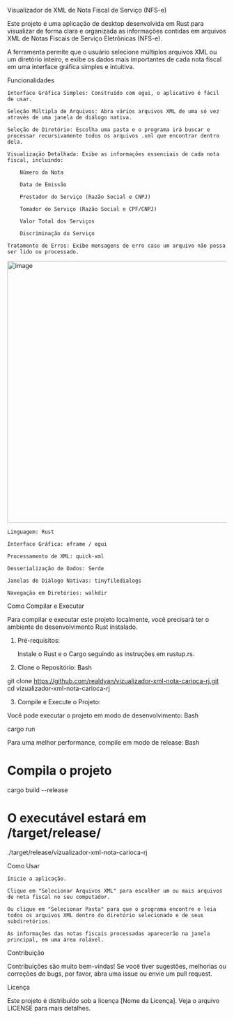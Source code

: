 Visualizador de XML de Nota Fiscal de Serviço (NFS-e)

Este projeto é uma aplicação de desktop desenvolvida em Rust para visualizar de forma clara e organizada as informações contidas em arquivos XML de Notas Fiscais de Serviço Eletrônicas (NFS-e).

A ferramenta permite que o usuário selecione múltiplos arquivos XML ou um diretório inteiro, e exibe os dados mais importantes de cada nota fiscal em uma interface gráfica simples e intuitiva.

Funcionalidades

    Interface Gráfica Simples: Construído com egui, o aplicativo é fácil de usar.

    Seleção Múltipla de Arquivos: Abra vários arquivos XML de uma só vez através de uma janela de diálogo nativa.

    Seleção de Diretório: Escolha uma pasta e o programa irá buscar e processar recursivamente todos os arquivos .xml que encontrar dentro dela.

    Visualização Detalhada: Exibe as informações essenciais de cada nota fiscal, incluindo:

        Número da Nota

        Data de Emissão

        Prestador do Serviço (Razão Social e CNPJ)

        Tomador do Serviço (Razão Social e CPF/CNPJ)

        Valor Total dos Serviços

        Discriminação do Serviço

    Tratamento de Erros: Exibe mensagens de erro caso um arquivo não possa ser lido ou processado.

<img width="1024" height="600" alt="image" src="https://github.com/user-attachments/assets/e76f58a6-e48e-4570-8e6a-8f46ce60684d" />


    Linguagem: Rust

    Interface Gráfica: eframe / egui

    Processamento de XML: quick-xml

    Desserialização de Dados: Serde

    Janelas de Diálogo Nativas: tinyfiledialogs

    Navegação em Diretórios: walkdir

Como Compilar e Executar

Para compilar e executar este projeto localmente, você precisará ter o ambiente de desenvolvimento Rust instalado.

1. Pré-requisitos:

    Instale o Rust e o Cargo seguindo as instruções em rustup.rs.

2. Clone o Repositório:
Bash

git clone https://github.com/realdyan/vizualizador-xml-nota-carioca-rj.git
cd vizualizador-xml-nota-carioca-rj

3. Compile e Execute o Projeto:

Você pode executar o projeto em modo de desenvolvimento:
Bash

cargo run

Para uma melhor performance, compile em modo de release:
Bash

# Compila o projeto
cargo build --release

# O executável estará em /target/release/
./target/release/vizualizador-xml-nota-carioca-rj

Como Usar

    Inicie a aplicação.

    Clique em "Selecionar Arquivos XML" para escolher um ou mais arquivos de nota fiscal no seu computador.

    Ou clique em "Selecionar Pasta" para que o programa encontre e leia todos os arquivos XML dentro do diretório selecionado e de seus subdiretórios.

    As informações das notas fiscais processadas aparecerão na janela principal, em uma área rolável.

Contribuição

Contribuições são muito bem-vindas! Se você tiver sugestões, melhorias ou correções de bugs, por favor, abra uma issue ou envie um pull request.

Licença

Este projeto é distribuído sob a licença [Nome da Licença]. Veja o arquivo LICENSE para mais detalhes.
